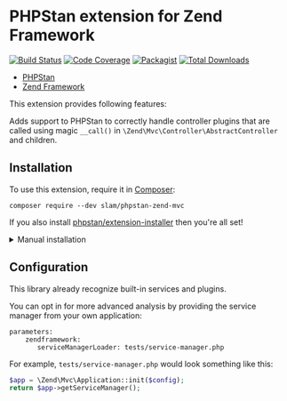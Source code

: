 # PHPStan extension for Zend Framework

[![Build Status](https://travis-ci.org/Slamdunk/phpstan-zend-framework.svg?branch=master)](https://travis-ci.org/Slamdunk/phpstan-zend-framework)
[![Code Coverage](https://scrutinizer-ci.com/g/Slamdunk/phpstan-zend-framework/badges/coverage.png?b=master)](https://scrutinizer-ci.com/g/Slamdunk/phpstan-zend-framework/?branch=master)
[![Packagist](https://img.shields.io/packagist/v/slam/phpstan-zend-framework.svg)](https://packagist.org/packages/slam/phpstan-zend-framework)
[![Total Downloads](https://img.shields.io/packagist/dt/slam/phpstan-zend-framework.svg)](https://packagist.org/packages/Slamdunk/phpstan-zend-framework)

* [PHPStan](https://github.com/phpstan/phpstan)
* [Zend Framework](https://framework.zend.com/)

This extension provides following features:

Adds support to PHPStan to correctly handle controller plugins that are called
using magic `__call()` in `\Zend\Mvc\Controller\AbstractController` and
children.

## Installation

To use this extension, require it in [Composer](https://getcomposer.org/):

```
composer require --dev slam/phpstan-zend-mvc
```

If you also install [phpstan/extension-installer](https://github.com/phpstan/extension-installer) then you're all set!

<details>
    <summary>Manual installation</summary>

If you don't want to use `phpstan/extension-installer`, include extension.neon in your project's PHPStan config:

```
includes:
    - vendor/slam/phpstan-zend-mvc/extension.neon
```

</details>

## Configuration

This library already recognize built-in services and plugins.

You can opt in for more advanced analysis by providing the service manager from your own application:

```neon
parameters:
    zendframework:
       serviceManagerLoader: tests/service-manager.php
```

For example, `tests/service-manager.php` would look something like this:

```php
$app = \Zend\Mvc\Application::init($config);
return $app->getServiceManager();
```
